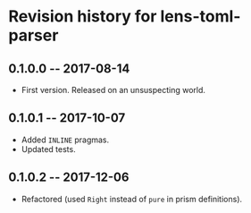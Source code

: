# Revision history for lens-toml-parser

## 0.1.0.0  -- 2017-08-14

* First version. Released on an unsuspecting world.

## 0.1.0.1  -- 2017-10-07

* Added `INLINE` pragmas.
* Updated tests.

## 0.1.0.2  -- 2017-12-06

* Refactored (used `Right` instead of `pure` in prism definitions).
